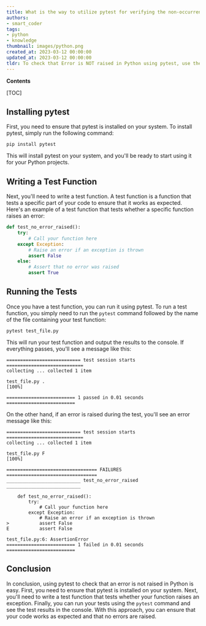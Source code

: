 ```yaml
---
title: What is the way to utilize pytest for verifying the non-occurrence of an error?
authors:
- smart_coder
tags:
- python
- knowledge
thumbnail: images/python.png
created_at: 2023-03-12 00:00:00
updated_at: 2023-03-12 00:00:00
tldr: To check that Error is NOT raised in Python using pytest, use the assert statement with the `not` keyword and the `raises` method, like so assert not pytest.raises(Error) function\_call().
---
```


**Contents**

[TOC]

## Installing pytest

First, you need to ensure that pytest is installed on your system. To install pytest, simply run the following command:

```
pip install pytest
```

This will install pytest on your system, and you'll be ready to start using it for your Python projects.

## Writing a Test Function

Next, you'll need to write a test function. A test function is a function that tests a specific part of your code to ensure that it works as expected. Here's an example of a test function that tests whether a specific function raises an error:

```python
def test_no_error_raised():
    try:
        # Call your function here
    except Exception:
        # Raise an error if an exception is thrown
        assert False
    else:
        # Assert that no error was raised
        assert True
```

## Running the Tests

Once you have a test function, you can run it using pytest. To run a test function, you simply need to run the `pytest` command followed by the name of the file containing your test function:

```
pytest test_file.py
```

This will run your test function and output the results to the console. If everything passes, you'll see a message like this:

```
=========================== test session starts ============================
collecting ... collected 1 item

test_file.py .                                                       [100%]

========================= 1 passed in 0.01 seconds =========================
```

On the other hand, if an error is raised during the test, you'll see an error message like this:

```
=========================== test session starts ============================
collecting ... collected 1 item

test_file.py F                                                       [100%]

================================= FAILURES =================================
___________________________ test_no_error_raised ___________________________

    def test_no_error_raised():
        try:
            # Call your function here
        except Exception:
            # Raise an error if an exception is thrown
>           assert False
E           assert False

test_file.py:6: AssertionError
========================= 1 failed in 0.01 seconds =========================
```

## Conclusion

In conclusion, using pytest to check that an error is not raised in Python is easy. First, you need to ensure that pytest is installed on your system. Next, you'll need to write a test function that tests whether your function raises an exception. Finally, you can run your tests using the `pytest` command and see the test results in the console. With this approach, you can ensure that your code works as expected and that no errors are raised.
